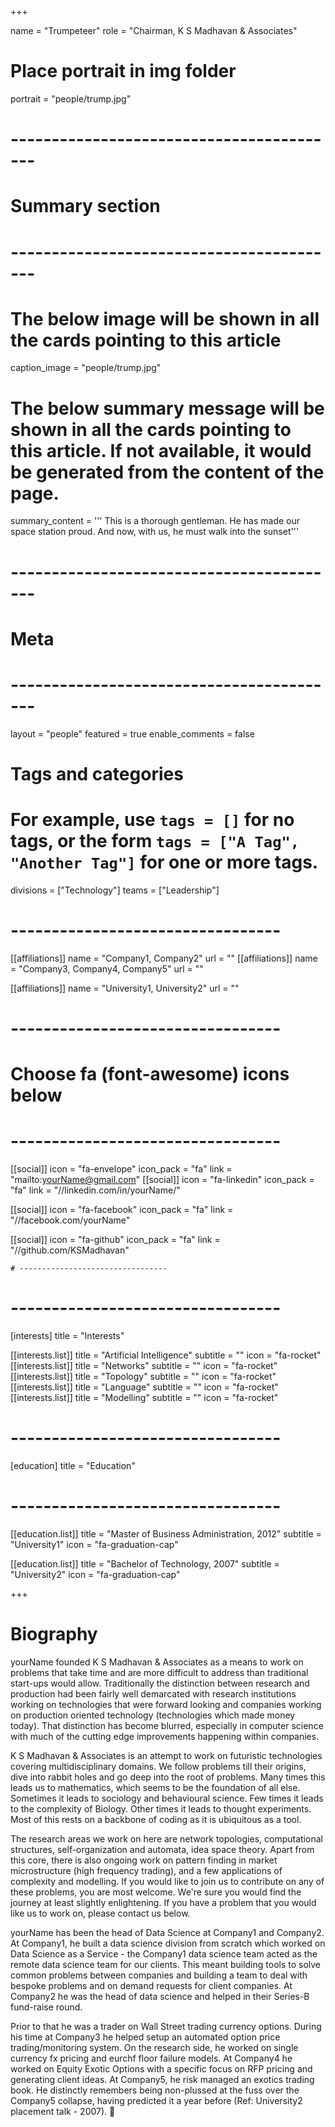 +++

name = "Trumpeteer"
role = "Chairman, K S Madhavan & Associates"

# Place portrait in img folder
portrait = "people/trump.jpg"

# -----------------------------------------
# Summary section
# -----------------------------------------
# The below image will be shown in all the cards pointing to this article
caption_image = "people/trump.jpg"
# The below summary message will be shown in all the cards pointing to this article. If not available, it would be generated from the content of the page.
summary_content = '''
This is a thorough gentleman. He has made our space station proud.
And now, with us, he must walk into the sunset'''
# -----------------------------------------
# Meta
# -----------------------------------------
layout = "people"
featured = true
enable_comments = false

# Tags and categories
# For example, use `tags = []` for no tags, or the form `tags = ["A Tag", "Another Tag"]` for one or more tags.
divisions = ["Technology"]
teams = ["Leadership"]

# ---------------------------------
[[affiliations]]
    name = "Company1, Company2"
    url = ""
[[affiliations]]
    name = "Company3, Company4, Company5"
    url = ""

[[affiliations]]
    name = "University1, University2"
    url = ""

# ---------------------------------
# Choose fa (font-awesome) icons below
# ---------------------------------
[[social]]
    icon = "fa-envelope"
    icon_pack = "fa"
    link = "mailto:yourName@gmail.com"
[[social]]
    icon = "fa-linkedin"
    icon_pack = "fa"
    link = "//linkedin.com/in/yourName/"

[[social]]
    icon = "fa-facebook"
    icon_pack = "fa"
    link = "//facebook.com/yourName"

[[social]]
    icon = "fa-github"
    icon_pack = "fa"
    link = "//github.com/KSMadhavan"


    # ---------------------------------

# ---------------------------------
[interests]
title = "Interests"


[[interests.list]]
    title = "Artificial Intelligence"
    subtitle = ""
    icon = "fa-rocket"
[[interests.list]]
    title = "Networks"
    subtitle = ""
    icon = "fa-rocket"
[[interests.list]]
    title = "Topology"
    subtitle = ""
    icon = "fa-rocket"
[[interests.list]]
    title = "Language"
    subtitle = ""
    icon = "fa-rocket"
[[interests.list]]
    title = "Modelling"
    subtitle = ""
    icon = "fa-rocket"

# ---------------------------------
[education]
    title = "Education"
# ---------------------------------
[[education.list]]
    title = "Master of Business Administration, 2012"
    subtitle = "University1"
    icon = "fa-graduation-cap"

[[education.list]]
    title = "Bachelor of Technology, 2007"
    subtitle = "University2"
    icon = "fa-graduation-cap"


+++
# Biography

yourName founded K S Madhavan & Associates as a means to work on problems that take time and are more difficult to address than traditional start-ups would allow. Traditionally the distinction between research and production had been fairly well demarcated with research institutions working on technologies that were forward looking and companies working on production oriented technology (technologies which made money today). That distinction has become blurred, especially in computer science with much of the cutting edge improvements happening within companies.

K S Madhavan & Associates is an attempt to work on futuristic technologies covering multidisciplinary domains. We follow problems till their origins, dive into rabbit holes and go deep into the root of problems. Many times this leads us to mathematics, which seems to be the foundation of all else. Sometimes it leads to sociology and behavioural science. Few times it leads to the complexity of Biology. Other times it leads to thought experiments. Most of this rests on a backbone of coding as it is ubiquitous as a tool.

The research areas we work on here are network topologies, computational structures, self-organization and automata, idea space theory. Apart from this core, there is also ongoing work on pattern finding in market microstructure (high frequency trading), and a few applications of complexity and modelling. If you would like to join us to contribute on any of these problems, you are most welcome. We're sure you would find the journey at least slightly enlightening. If you have a problem that you would like us to work on, please contact us below.

yourName has been the head of Data Science at Company1 and Company2. At Company1, he built a data science division from scratch which worked on Data Science as a Service - the Company1 data science team acted as the remote data science team for our clients. This meant building tools to solve common problems between companies and building a team to deal with bespoke problems and on demand requests for client companies. At Company2 he was the head of data science and helped in their Series-B fund-raise round.

Prior to that he was a trader on Wall Street trading currency options. During his time at Company3 he helped setup an automated option price trading/monitoring system. On the research side, he worked on single currency fx pricing and eurchf floor failure models. At Company4 he worked on Equity Exotic Options with a specific focus on RFP pricing and generating client ideas. At Company5, he risk managed an exotics trading book. He distinctly remembers being non-plussed at the fuss over the Company5 collapse, having predicted it a year before (Ref: University2 placement talk - 2007). :rocket:



